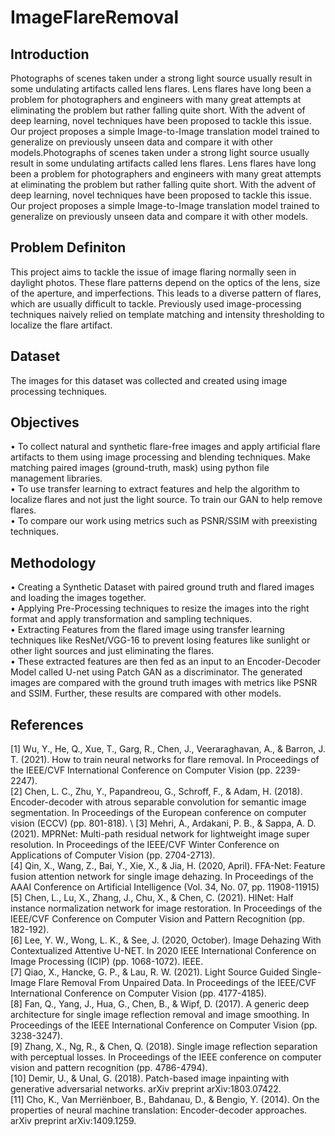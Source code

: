 # ImageFlareRemoval

## Introduction

Photographs of scenes taken under a strong light source usually result in some undulating artifacts called lens flares. Lens flares have long been a problem for photographers and engineers with many great attempts at eliminating the problem but rather falling quite short. With the advent of deep learning, novel techniques have been proposed to tackle this issue. Our project proposes a simple Image-to-Image translation model trained to generalize on previously unseen data and compare it with other models.Photographs of scenes taken under a strong light source usually result in some undulating artifacts called lens flares. Lens flares have long been a problem for photographers and engineers with many great attempts at eliminating the problem but rather falling quite short. With the advent of deep learning, novel techniques have been proposed to tackle this issue. Our project proposes a simple Image-to-Image translation model trained to generalize on previously unseen data and compare it with other models.

## Problem Definiton

This project aims to tackle the issue of image flaring normally seen in daylight photos. These flare patterns depend on the optics of the lens, size of the aperture, and imperfections. This leads to a diverse pattern of flares, which are usually difficult to tackle. Previously used image-processing techniques naively relied on template matching and intensity thresholding to localize the flare artifact.

## Dataset 

The images for this dataset was collected and created using image processing techniques.

## Objectives

• To collect natural and synthetic flare-free images and apply artificial flare artifacts to them using image processing and blending techniques. Make matching paired   images (ground-truth, mask) using python file management libraries. \
• To use transfer learning to extract features and help the algorithm to localize flares and not just the light source. To train our GAN to help remove flares. \
• To compare our work using metrics such as PSNR/SSIM with preexisting techniques. 

## Methodology

• Creating a Synthetic Dataset with paired ground truth and flared images and loading the images together. \
• Applying Pre-Processing techniques to resize the images into the right format and apply transformation and sampling techniques. \
• Extracting Features from the flared image using transfer learning techniques like ResNet/VGG-16 to prevent losing features like sunlight or other light sources     and just eliminating the flares. \
• These extracted features are then fed as an input to an Encoder-Decoder Model called U-net using Patch GAN as a discriminator. The generated images are compared     with the ground truth images with metrics like PSNR and SSIM. Further, these results are compared with other models. 

## References

[1]
Wu, Y., He, Q., Xue, T., Garg, R., Chen, J., Veeraraghavan, A., & Barron, J. T. (2021). How to train neural networks for flare removal. In Proceedings of the IEEE/CVF International Conference on Computer Vision (pp. 2239-2247). \
[2]
Chen, L. C., Zhu, Y., Papandreou, G., Schroff, F., & Adam, H. (2018). Encoder-decoder with atrous separable convolution for semantic image segmentation. In Proceedings of the European conference on computer vision (ECCV) (pp. 801-818). \ 
[3]
Mehri, A., Ardakani, P. B., & Sappa, A. D. (2021). MPRNet: Multi-path residual network for lightweight image super resolution. In Proceedings of the IEEE/CVF Winter Conference on Applications of Computer Vision (pp. 2704-2713). \
[4]
Qin, X., Wang, Z., Bai, Y., Xie, X., & Jia, H. (2020, April). FFA-Net: Feature fusion attention network for single image dehazing. In Proceedings of the AAAI Conference on Artificial Intelligence (Vol. 34, No. 07, pp. 11908-11915) \
[5]
Chen, L., Lu, X., Zhang, J., Chu, X., & Chen, C. (2021). HINet: Half instance normalization network for image restoration. In Proceedings of the IEEE/CVF Conference on Computer Vision and Pattern Recognition (pp. 182-192). \
[6]
Lee, Y. W., Wong, L. K., & See, J. (2020, October). Image Dehazing With Contextualized Attentive U-NET. In 2020 IEEE International Conference on Image Processing (ICIP) (pp. 1068-1072). IEEE. \
[7]
Qiao, X., Hancke, G. P., & Lau, R. W. (2021). Light Source Guided Single-Image Flare Removal From Unpaired Data. In Proceedings of the IEEE/CVF International Conference on Computer Vision (pp. 4177-4185). \
[8]
Fan, Q., Yang, J., Hua, G., Chen, B., & Wipf, D. (2017). A generic deep architecture for single image reflection removal and image smoothing. In Proceedings of the IEEE International Conference on Computer Vision (pp. 3238-3247). \
[9]
Zhang, X., Ng, R., & Chen, Q. (2018). Single image reflection separation with perceptual losses. In Proceedings of the IEEE conference on computer vision and pattern recognition (pp. 4786-4794). \
[10]
Demir, U., & Unal, G. (2018). Patch-based image inpainting with generative adversarial networks. arXiv preprint arXiv:1803.07422. \
[11]
Cho, K., Van Merriënboer, B., Bahdanau, D., & Bengio, Y. (2014). On the properties of neural machine translation: Encoder-decoder approaches. arXiv preprint arXiv:1409.1259. 
